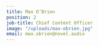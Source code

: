 ```yaml
---
title: Max O’Brien
position: 2
job-title: Chief Content Officer
image: "/uploads/max-obrien.jpg"
email: max.obrien@novel.audio
---
```


